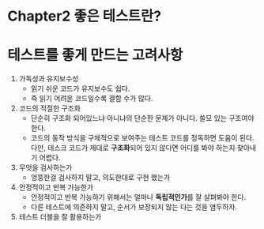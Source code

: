 # Chapter2 좋은 테스트란?

# 테스트를 좋게 만드는 고려사항
1. 가독성과 유지보수성
    - 읽기 쉬운 코드가 유지보수도 쉽다.
    - 즉 읽기 어려운 코드일수록 결함 수가 많다. 
2. 코드의 적절한 구조화
    - 단순히 구조화 되어있느냐 아니냐의 단순한 문제가 아니다. 쓸모 있는 구조여야 한다.
    - 코드의 동작 방식을 구체적으로 보여주는 테스트 코드를 정독하면 도움이 된다. 다만, 테스크 코드가 제대로 **구조화**되어 있지 않다면 어디를 봐야 하는지 찾아내기 어렵다.
3. 무엇을 검사하는가
    - 엉뚱한걸 검사하지 말고, 의도한대로 구현 했는가
4. 안정적이고 반복 가능한가
    - 안정적이고 반복 가능하기 위해서는 얼마나 **독립적인가**를 잘 살펴봐야 한다.
    - 다른 테스트에 의존하지 말고, 순서가 보장되지 않는 다는 것을 염두하자.
5. 테스트 더블을 잘 활용하는가
    